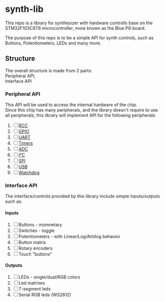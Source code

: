 
# synth-lib

This repo is a library for synthesizer with hardware controlls base on the STM32F103C8T6 microcontroller, more known as the Blue Pill board.  

The purpose of this repo is to be a simple API for synth controls, such as Buttons, Potentiometers, LEDs and many more.

## Structure

The overall structure is made from 2 parts:  
Peripheral API,  
Interface API

### Peripheral API

This API will be used to access the internal hardware of the chip.  
Since this chip has many peripherals, and the library doesn't require to use all peripherals, this library will implement API for the following peripherals:

[//]: # "unticked: &#9744;"
[//]: # "ticked: &#9745;"

1. &#9744; [RCC](docs/RCC.md)
1. &#9744; [GPIO](docs/GPIO.md)
1. &#9744; [UART](docs/UART.md)
1. &#9744; [Timers](docs/Timers.md)
1. &#9744; [ADC](docs/ADC.md)
1. &#9744; [I&#178;C](docs/I&#178;C.md)
1. &#9744; [SPI](docs/SPI.md)
1. &#9744; [USB](docs/USB.md)
1. &#9744; [Watchdog](docs/Watchdog.md)

### Interface API

The interface/controls provided by this library include simple inputs/outputs such as:

#### Inputs

1. &#9744; Buttons  - momnetary
1. &#9744; Switches - toggle
1. &#9744; Potentiometers - with Linear/Log/Antilog behavior
1. &#9744; Button matrix
1. &#9744; Rotary encoders
1. &#9744; Touch "buttons"

#### Outputs

1. &#9744; LEDs - single/dual/RGB colors
1. &#9744; Led matrixes
1. &#9744; 7-segment leds
1. &#9744; Serial RGB leds (WS2812)
